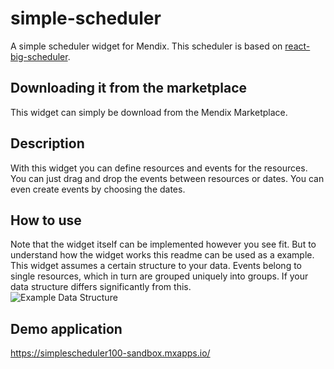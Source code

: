 # simple-scheduler

A simple scheduler widget for Mendix. This scheduler is based on [react-big-scheduler](https://github.com/StephenChou1017/react-big-scheduler).

## Downloading it from the marketplace

This widget can simply be download from the Mendix Marketplace.

## Description

With this widget you can define resources and events for the resources. You can just drag and drop the events between resources or dates. You can even create events by choosing the dates.

## How to use

Note that the widget itself can be implemented however you see fit. But to understand how the widget works this readme can be used as a example. This widget assumes a certain structure to your data. Events belong to single resources, which in turn are grouped uniquely into groups. If your data structure differs significantly from this. <br/>
![Example Data Structure](https://github.com/DevrimBaran/SimpleScheduler/blob/main/screenshots/Screenshot%20(41).png "Example Data Structure")

## Demo application

https://simplescheduler100-sandbox.mxapps.io/
